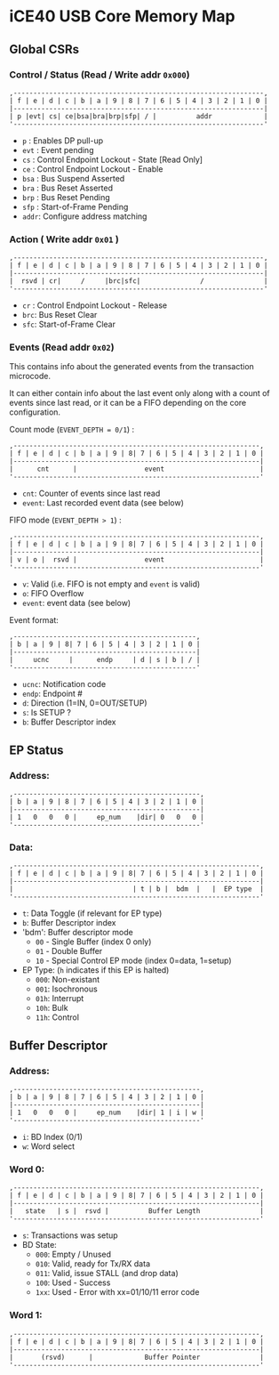 iCE40 USB Core Memory Map
=========================

Global CSRs
-----------

### Control / Status (Read / Write addr `0x000`)

```
,---------------------------------------------------------------,
| f | e | d | c | b | a | 9 | 8 | 7 | 6 | 5 | 4 | 3 | 2 | 1 | 0 |
|---------------------------------------------------------------|
| p |evt| cs| ce|bsa|bra|brp|sfp| / |          addr             |
'---------------------------------------------------------------'
```

  * `p`   : Enables DP pull-up
  * `evt` : Event pending
  * `cs`  : Control Endpoint Lockout - State [Read Only]
  * `ce`  : Control Endpoint Lockout - Enable
  * `bsa` : Bus Suspend Asserted
  * `bra` : Bus Reset Asserted
  * `brp` : Bus Reset Pending
  * `sfp` : Start-of-Frame Pending
  * `addr`: Configure address matching


### Action ( Write addr `0x01` )

```
,---------------------------------------------------------------,
| f | e | d | c | b | a | 9 | 8 | 7 | 6 | 5 | 4 | 3 | 2 | 1 | 0 |
|---------------------------------------------------------------|
|  rsvd | cr|     /     |brc|sfc|               /               |
'---------------------------------------------------------------'
```

  * `cr` : Control Endpoint Lockout - Release
  * `brc`: Bus Reset Clear
  * `sfc`: Start-of-Frame Clear


### Events (Read addr `0x02`)

This contains info about the generated events from the transaction
microcode.

It can either contain info about the last event only along with a
count of events since last read, or it can be a FIFO depending on
the core configuration.

Count mode (`EVENT_DEPTH = 0/1`) :

```
,--------------------------------------------------------------,
| f | e | d | c | b | a | 9 | 8| 7 | 6 | 5 | 4 | 3 | 2 | 1 | 0 |
|--------------------------------------------------------------|
|      cnt      |                 event                        |
'--------------------------------------------------------------'
```

  * `cnt`: Counter of events since last read
  * `event`: Last recorded event data (see below)


FIFO mode (`EVENT_DEPTH > 1`) :

```
,--------------------------------------------------------------,
| f | e | d | c | b | a | 9 | 8| 7 | 6 | 5 | 4 | 3 | 2 | 1 | 0 |
|--------------------------------------------------------------|
| v | o |  rsvd |                 event                        |
'--------------------------------------------------------------'
```

  * `v`: Valid (i.e. FIFO is not empty and `event` is valid)
  * `o`: FIFO Overflow
  * `event`: event data (see below)


Event format:

```
,----------------------------------------------,
| b | a | 9 | 8| 7 | 6 | 5 | 4 | 3 | 2 | 1 | 0 |
|----------------------------------------------|
|     ucnc     |      endp     | d | s | b | / |
'----------------------------------------------'
```

  * `ucnc`: Notification code
  * `endp`: Endpoint #
  * `d`: Direction (1=IN, 0=OUT/SETUP)
  * `s`: Is SETUP ?
  * `b`: Buffer Descriptor index


EP Status
---------

### Address:

```
,-----------------------------------------------,
| b | a | 9 | 8 | 7 | 6 | 5 | 4 | 3 | 2 | 1 | 0 |
|-----------------------------------------------|
| 1   0   0   0 |     ep_num    |dir| 0   0   0 |
'-----------------------------------------------'
```


### Data:

```
,--------------------------------------------------------------,
| f | e | d | c | b | a | 9 | 8| 7 | 6 | 5 | 4 | 3 | 2 | 1 | 0 |
|--------------------------------------------------------------|
|                              | t | b |  bdm  |   |  EP type  |
'--------------------------------------------------------------'
```

  * `t`: Data Toggle (if relevant for EP type)
  * `b`: Buffer Descriptor index
  * 'bdm': Buffer descriptor mode
    - `00` - Single Buffer (index 0 only)
    - `01` - Double Buffer
    - `10` - Special Control EP mode (index 0=data, 1=setup)
  * EP Type: (`h` indicates if this EP is halted)
    - `000`: Non-existant
    - `001`: Isochronous
    - `01h`: Interrupt
    - `10h`: Bulk
    - `11h`: Control


Buffer Descriptor
-----------------

### Address:

```
,-----------------------------------------------,
| b | a | 9 | 8 | 7 | 6 | 5 | 4 | 3 | 2 | 1 | 0 |
|-----------------------------------------------|
| 1   0   0   0 |     ep_num    |dir| 1 | i | w |
'-----------------------------------------------'
```

  * `i`: BD Index (0/1)
  * `w`: Word select


### Word 0:

```
,--------------------------------------------------------------,
| f | e | d | c | b | a | 9 | 8| 7 | 6 | 5 | 4 | 3 | 2 | 1 | 0 |
|--------------------------------------------------------------|
|   state   | s |  rsvd |          Buffer Length               |
'--------------------------------------------------------------'
```

  * `s`: Transactions was setup
  * BD State:
    - `000`: Empty / Unused
    - `010`: Valid, ready for Tx/RX data
    - `011`: Valid, issue STALL (and drop data)
    - `100`: Used - Success
    - `1xx`: Used - Error with xx=01/10/11 error code


### Word 1:

```
,--------------------------------------------------------------,
| f | e | d | c | b | a | 9 | 8| 7 | 6 | 5 | 4 | 3 | 2 | 1 | 0 |
|--------------------------------------------------------------|
|       (rsvd)      |             Buffer Pointer               |
'--------------------------------------------------------------'
```
